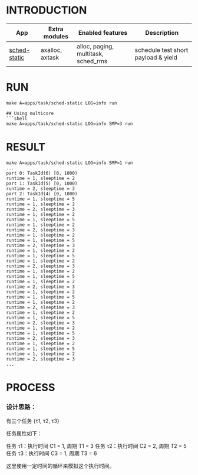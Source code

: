 # INTRODUCTION

| App | Extra modules | Enabled features | Description |
|-|-|-|-|
| [sched-static](../apps/task/sched-static/) | axalloc, axtask | alloc, paging, multitask, sched_rms | schedule test short payload & yield|

# RUN
```shell
make A=apps/task/sched-static LOG=info run

## Using multicore
```shell
make A=apps/task/sched-static LOG=info SMP=3 run
```

# RESULT
```
make A=apps/task/sched-static LOG=info SMP=1 run
...
part 0: TaskId(6) [0, 1000)
runtime = 1, sleeptime = 2
part 1: TaskId(5) [0, 1000)
runtime = 2, sleeptime = 3
part 2: TaskId(4) [0, 1000)
runtime = 1, sleeptime = 5
runtime = 1, sleeptime = 2
runtime = 2, sleeptime = 3
runtime = 1, sleeptime = 2
runtime = 1, sleeptime = 5
runtime = 1, sleeptime = 2
runtime = 2, sleeptime = 3
runtime = 1, sleeptime = 2
runtime = 1, sleeptime = 5
runtime = 2, sleeptime = 3
runtime = 1, sleeptime = 2
runtime = 1, sleeptime = 5
runtime = 1, sleeptime = 2
runtime = 2, sleeptime = 3
runtime = 1, sleeptime = 2
runtime = 1, sleeptime = 5
runtime = 1, sleeptime = 2
runtime = 2, sleeptime = 3
runtime = 1, sleeptime = 2
runtime = 1, sleeptime = 5
runtime = 1, sleeptime = 2
runtime = 2, sleeptime = 3
runtime = 1, sleeptime = 2
runtime = 1, sleeptime = 5
runtime = 2, sleeptime = 3
runtime = 1, sleeptime = 2
runtime = 1, sleeptime = 5
runtime = 2, sleeptime = 3
runtime = 1, sleeptime = 2
runtime = 1, sleeptime = 5
runtime = 1, sleeptime = 2
runtime = 2, sleeptime = 3
... 
```
# PROCESS

### 设计思路：

有三个任务 {τ1, τ2, τ3}

任务属性如下：

任务 τ1：执行时间 C1 = 1, 周期 T1 = 3
任务 τ2：执行时间 C2 = 2, 周期 T2 = 5
任务 τ3：执行时间 C3 = 1, 周期 T3 = 6

这里使用一定时间的循环来模拟这个执行时间。